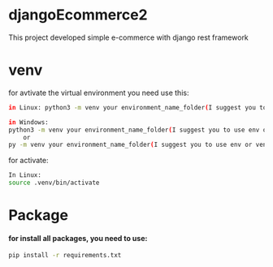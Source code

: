 # djangoEcommerce2
This project developed simple e-commerce with django rest framework

# venv
for avtivate the virtual environment you need use this:
```Bash
in Linux: python3 -m venv your environment_name_folder(I suggest you to use env or venv or .venv)
```
```Bash
in Windows: 
python3 -m venv your environment_name_folder(I suggest you to use env or venv or .venv)
    or
py -m venv your environment_name_folder(I suggest you to use env or venv or .venv)
```
for activate:
```Bash
In Linux:
source .venv/bin/activate
```
# Package
#### for install all packages, you need to use:
```Bash
pip install -r requirements.txt
```
